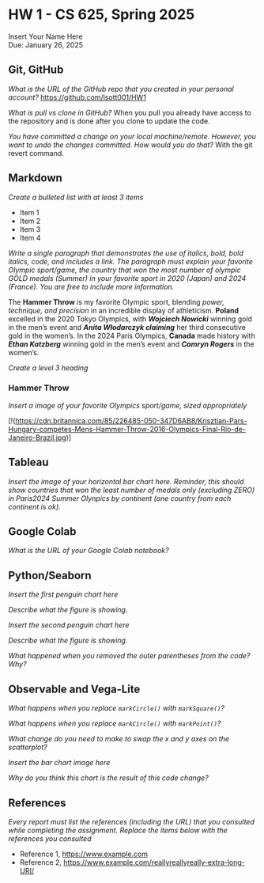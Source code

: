 # HW 1 - CS 625, Spring 2025

Insert Your Name Here  
Due: January 26, 2025

## Git, GitHub

*What is the URL of the GitHub repo that you created in your personal account?*
https://github.com/lsott001/HW1
   
*What is pull vs clone in GitHub?*
When you pull you already have access to the repository and is done after you clone to update the code. 
   
*You have committed a change on your local machine/remote. However, you want to undo the changes committed. How would you do that?*
With the git revert command.

## Markdown

*Create a bulleted list with at least 3 items*

<ul>
  <li>Item 1</li>
  <li>Item 2</li>
  <li>Item 3</li>
  <li>Item 4</li>
</ul>

*Write a single paragraph that demonstrates the use of italics, bold, bold italics, code, and includes a link. The paragraph must explain your favorite Olympic sport/game, the country that won the most number of olympic GOLD medals (Summer) in your favorite sport in 2020 (Japan) and 2024 (France). You are free to include more information.*

The <strong>Hammer Throw</strong> is my favorite Olympic sport, blending <em>power, technique, and precision</em> in an incredible display of athleticism. <strong>Poland</strong> excelled in the 2020 Tokyo Olympics, with <strong><em>Wojciech Nowicki</em></strong> winning gold in the men’s event and <strong><em>Anita Włodarczyk claiming</strong></em> her third consecutive gold in the women’s. In the 2024 Paris Olympics, <strong>Canada</strong> made history with <strong><em>Ethan Katzberg</strong></em> winning gold in the men’s event and <strong><em>Camryn Rogers</strong></em> in the women’s. 

*Create a level 3 heading*

<h3>Hammer Throw</h3>

*Insert a image of your favorite Olympics sport/game, sized appropriately*

[!(https://cdn.britannica.com/85/226485-050-347D6AB8/Krisztian-Pars-Hungary-competes-Mens-Hammer-Throw-2016-Olympics-Final-Rio-de-Janeiro-Brazil.jpg)]

## Tableau

*Insert the image of your horizontal bar chart here. Reminder, this should show countries that won the least number of medals only (excluding ZERO) in Paris2024 Summer Olynpics by continent (one country from each continent is ok).*

## Google Colab

*What is the URL of your Google Colab notebook?*

## Python/Seaborn

*Insert the first penguin chart here*

*Describe what the figure is showing.*

*Insert the second penguin chart here*

*Describe what the figure is showing.*

*What happened when you removed the outer parentheses from the code? Why?*

## Observable and Vega-Lite

*What happens when you replace `markCircle()` with `markSquare()`?*

*What happens when you replace `markCircle()` with `markPoint()`?*

*What change do you need to make to swap the x and y axes on the scatterplot?*

*Insert the bar chart image here*

*Why do you think this chart is the result of this code change?*

## References

*Every report must list the references (including the URL) that you consulted while completing the assignment. Replace the items below with the references you consulted*

* Reference 1, <https://www.example.com>
* Reference 2, <https://www.example.com/reallyreallyreally-extra-long-URI/>
